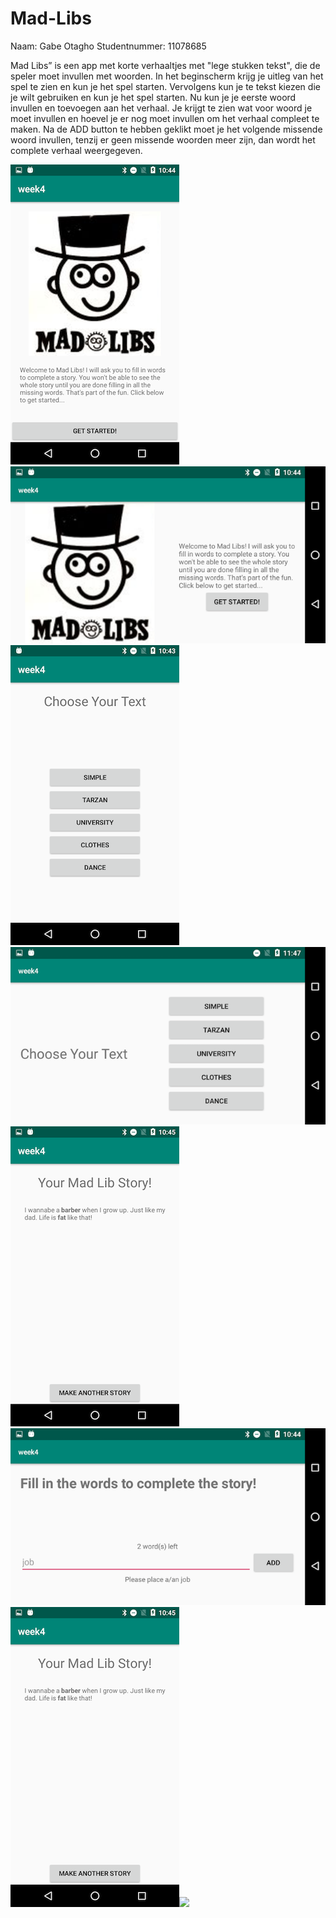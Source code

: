 # Mad-Libs
Naam: Gabe Otagho
Studentnummer: 11078685

Mad Libs” is een app met korte verhaaltjes met "lege stukken tekst", die de speler moet invullen met woorden.
In het beginscherm krijg je uitleg van het spel te zien en kun je het spel starten. Vervolgens kun je te tekst kiezen die je wilt gebruiken en kun je het spel starten.
Nu kun je je eerste woord invullen en toevoegen aan het verhaal. Je krijgt te zien wat voor woord je moet invullen en hoevel je er nog moet invullen om het verhaal compleet te maken.
Na de ADD button te hebben geklikt moet je het volgende missende woord invullen, tenzij er geen missende woorden meer zijn, dan wordt het complete verhaal weergegeven.

![](https://github.com/otak007/Mad-Libs/blob/master/Screenshot_20190301-104415.png) ![](https://github.com/otak007/Mad-Libs/blob/master/Screenshot_20190301-104418.png)
![](https://github.com/otak007/Mad-Libs/blob/master/Screenshot_20190301-104401.png)![](https://github.com/otak007/Mad-Libs/blob/master/Screenshot_20190301-114751.png)
![](https://github.com/otak007/Mad-Libs/blob/master/Screenshot_20190301-104524.png)![](https://github.com/otak007/Mad-Libs/blob/master/Screenshot_20190301-104451.png)
![](https://github.com/otak007/Mad-Libs/blob/master/Screenshot_20190301-104524.png)![](https://github.com/otak007/Mad-Libs/blob/master/Screenshot_20190301-104427.png)



